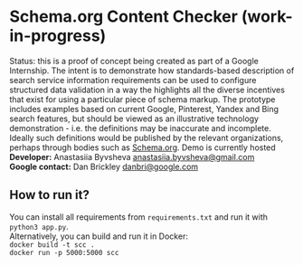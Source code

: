 # Schema.org Content Checker **(work-in-progress)**
Status: this is a proof of concept being created as part of a Google Internship. 
The intent is to demonstrate how standards-based description of search service 
information requirements can be used to configure structured data validation in a 
way the highlights all the diverse incentives that exist for using a particular 
piece of schema markup. The prototype includes examples based on current Google, 
Pinterest, Yandex and Bing search features, but should be viewed as an illustrative 
technology demonstration - i.e. the definitions may be inaccurate and incomplete. 
Ideally such definitions would be published by the relevant organizations, perhaps 
through bodies such as [Schema.org](https://schema.org). Demo is currently hosted<br />
**Developer:** Anastasiia Byvsheva anastasiia.byvsheva@gmail.com <br />
**Google contact:** Dan Brickley danbri@google.com <br />

## How to run it?

You can install all requirements from ```requirements.txt``` and run it with 
```python3 app.py```. <br />
Alternatively, you can build and run it in Docker: <br />
```docker build -t scc .```<br />
```docker run -p 5000:5000 scc```<br />